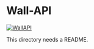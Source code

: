 # Wall-API

[![WallAPI](https://github.com/chazapp/o11y/actions/workflows/wall_api.yaml/badge.svg)](https://github.com/chazapp/o11y/actions/workflows/wall_api.yaml)  

This directory needs a README.
